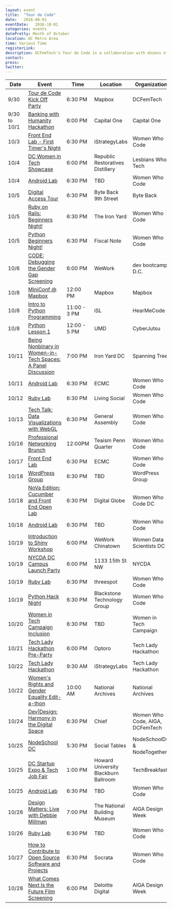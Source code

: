 ```yaml
---
layout: event
title:  "Tour de Code"
date:   2016-08-01
eventDate:   2016-10-01
categories: events
datePretty: Month of October
location: DC Metro Area
time: Various Time
registerLink:
description: DCFemTech's Tour de Code is a collaboration with dozens of organizations (Women Who Code, Startup Weekend, Mission Launch and more) to help you advance your technical skills. Get ready for an October filled with workshops and events to help beginners learn how to code and design!
contact:
press:
twitter:
---
```



| Date |  Event | Time    | Location | Organization |
|------|--------|---------|----------|--------------|
| 9/30 | [Tour de Code Kick Off Party](https://dcfemtechparty2016.splashthat.com/) | 6:30 PM | Mapbox | DCFemTech |
| 9/30 to 10/1 | [Banking with Humanity Hackathon](https://www.eventbrite.com/e/banking-with-humanity-hackathon-sponsored-by-capital-one-tickets-27303615850) | 6:00 PM | Capital One | Capital One |
| 10/3 | [Front End Lab - First Timer's Night](https://www.meetup.com/Women-Who-Code-DC/events/232450293/)| 6:30 PM | iStrategyLabs | Women Who Code |
| 10/4 | [DC Women in Tech Showcase](https://www.eventbrite.com/e/lesbians-who-tech-and-friends-dc-women-in-tech-showcase-tickets-27375194945)| 6:00 PM | Republic Restoratives Distillery | Lesbians Who Tech |
| 10/4 | [Android Lab](https://www.meetup.com/Women-Who-Code-DC/events/pjkzrlyvnbgb/)| 6:30 PM | TBD | Women Who Code |
| 10/5 | [Digital Access Tour](https://byteback.org/event/digital-access-tour-11/)| 6:30 PM | Byte Back 9th Street | Byte Back |
| 10/5 | [Ruby on Rails: Beginners Night!](https://www.meetup.com/Women-Who-Code-DC/events/228457105/)| 6:30 PM | The Iron Yard | Women Who Code |
| 10/5 | [Python Beginners Night!](https://www.meetup.com/Women-Who-Code-DC/events/226817465/)| 6:30 PM | Fiscal Note | Women Who Code |
| 10/6 | [CODE: Debugging the Gender Gap Screening](https://www.meetup.com/Dev-Bootcamp-DC-Learn-To-Code/events/233919692/)| 6:00 PM | WeWork | dev bootcamp D.C. |
| 10/8 | [MiniConf @ Mapbox](https://miniconfmapbox.splashthat.com/)| 12:00 PM | Mapbox | Mapbox |
| 10/8 | [Intro to Python Programming](http://womenscyberjutsu.org/events/EventDetails.aspx?id=864616&group=)| 11:00 - 3 PM | iSL | HearMeCode |
| 10/8 | [Python Lesson 1](https://www.eventbrite.com/e/hear-me-code-lesson-1-saturday-october-8-tickets-26986152308)| 12:00 - 5 PM | UMD | CyberJutsu |
| 10/11 | [Being Nonbinary in Women-in-Tech Spaces: A Panel Discussion](https://www.meetup.com/Spanning-Tree/events/234609524/)| 7:00 PM | Iron Yard DC | Spanning Tree |
| 10/11 | [Android Lab](https://www.meetup.com/Women-Who-Code-DC/events/pjkzrlyvnbpb/)| 6:30 PM | ECMC | Women Who Code |
| 10/12 | [Ruby Lab](https://www.meetup.com/Women-Who-Code-DC/events/233734789/) | 6:30 PM | Living Social | Women Who Code |
| 10/13 | [Tech Talk: Data Visualizations with WebGL](http://www.meetup.com/Women-Who-Code-DC/events/233373504/)| 6:30 PM | General Assembly | Women Who Code |
| 10/16 | [Professional Networking Brunch](http://www.meetup.com/Women-Who-Code-DC/events/234519859/) | 12:00PM | Teaism Penn Quarter | Women Who Code |
| 10/17 | [Front End Lab](https://www.meetup.com/Women-Who-Code-DC/events/233224770/)   | 6:30 PM | ECMC | Women Who Code |
| 10/18 | [WordPress Group](#) | 6:30 PM | TBD | WordPress Group |
| 10/18 | [NoVa Edition: Cucumber and Front End Open Lab](http://www.meetup.com/Women-Who-Code-DC/events/234440876/?rv=ea1&_af=event&_af_eid=234440876&https=off) | 6:30 PM | Digital Globe | Women Who Code DC |
| 10/18 | [Android Lab](https://www.meetup.com/Women-Who-Code-DC/events/pjkzrlyvnbxb/)| 6:30 PM | TBD | Women Who Code |
| 10/19 | [Introduction to Shiny Workshop](https://www.meetup.com/WomenDataScientistsDC/events/234619429/) | 6:00 PM | WeWork Chinatown | Women Data Scientists DC |
| 10/19 | [NYCDA DC Campus Launch Party](#) | 6:00 PM | 1133 15th St NW | NYCDA |
| 10/19 | [Ruby Lab](https://www.meetup.com/Women-Who-Code-DC/events/233738441/) | 6:30 PM | threespot | Women Who Code |
| 10/19 | [Python Hack Night](https://www.meetup.com/Women-Who-Code-DC/events/226817460/) | 6:30 PM | Blackstone Technology Group | Women Who Code |
| 10/20 | [Women in Tech Campaign Inclusion](#) | 6:30 PM | TBD | Women in Tech Campaign |
| 10/21 | [Tech Lady Hackathon Pre-Party](http://techladyhackathon.org/) | 6:00 PM | Optoro | Tech Lady Hackathon |
| 10/22 | [Tech Lady Hackathon](http://techladyhackathon.org/) | 9:30 AM | iStrategyLabs | Tech Lady Hackathon |
| 10/22 | [Women's Rights and Gender Equality Edit-a-thon](https://en.wikipedia.org/wiki/Wikipedia:Meetup/National_Archives_Gender_Equality_Edit-a-Thon) | 10:00 AM | National Archives | National Archives |
| 10/24 | [Dev&#124;Design: Harmony in the Digital Space](https://www.meetup.com/Women-Who-Code-DC/events/234005278/) | 6:30 PM | Chief | Women Who Code, AIGA, DCFemTech |
| 10/25 | [NodeSchool DC](http://www.meetup.com/node-dc/events/234353028/?rv=ea1&_af=event&_af_eid=234353028&https=off)| 5:30 PM | Social Tables | NodeSchoolDC & NodeTogether|
| 10/25 | [DC Startup Expo & Tech Job Fair](https://nvite.com/eb/26926184944)| 1:00 PM | Howard University Blackburn Ballroom | TechBreakfast |
| 10/25 | [Android Lab](https://www.meetup.com/Women-Who-Code-DC/events/pjkzrlyvnbhc/)| 6:30 PM | TBD | Women Who Code |
| 10/26 | [Design Matters: Live with Debbie Millman](http://www.dcdesignweek.org/events/design-matters.html) | 7:00 PM | The National Building Museum | AIGA Design Week |
| 10/26 | [Ruby Lab](https://www.meetup.com/Women-Who-Code-DC/events/xvsfwlyvnbjc/) | 6:30 PM | TBD | Women Who Code |
| 10/27 | [How to Contribute to Open Source Software and Projects](http://www.meetup.com/Women-Who-Code-DC/events/234946374/?rv=ea1&_af=event&_af_eid=234946374&https=off) | 6:30 PM | Socrata | Women Who Code |
| 10/28 | [What Comes Next Is the Future Film Screening](http://www.dcdesignweek.org/events/wcnif-film-screening.html) | 6:00 PM | Deloitte Digital | AIGA Design Week |
